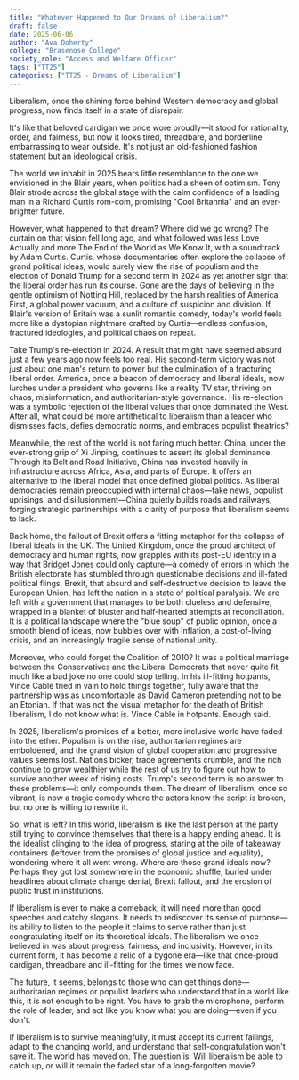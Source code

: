 ```yaml
---
title: "Whatever Happened to Our Dreams of Liberalism?"
draft: false
date: 2025-06-06
author: "Ava Doherty"
college: "Brasenose College"
society_role: "Access and Welfare Officer"
tags: ["TT25"]
categories: ["TT25 - Dreams of Liberalism"]
---
```


Liberalism, once the shining force behind Western democracy and global progress, now finds itself in a state of disrepair.
<!--more--> 
It's like that beloved cardigan we once wore proudly—it stood for rationality, order, and fairness, but now it looks tired, threadbare, and borderline embarrassing to wear outside. It's not just an old-fashioned fashion statement but an ideological crisis.

The world we inhabit in 2025 bears little resemblance to the one we envisioned in the Blair years, when politics had a sheen of optimism. Tony Blair strode across the global stage with the calm confidence of a leading man in a Richard Curtis rom-com, promising "Cool Britannia" and an ever-brighter future.

However, what happened to that dream? Where did we go wrong? The curtain on that vision fell long ago, and what followed was less Love Actually and more The End of the World as We Know It, with a soundtrack by Adam Curtis. Curtis, whose documentaries often explore the collapse of grand political ideas, would surely view the rise of populism and the election of Donald Trump for a second term in 2024 as yet another sign that the liberal order has run its course. Gone are the days of believing in the gentle optimism of Notting Hill, replaced by the harsh realities of America First, a global power vacuum, and a culture of suspicion and division. If Blair's version of Britain was a sunlit romantic comedy, today's world feels more like a dystopian nightmare crafted by Curtis—endless confusion, fractured ideologies, and political chaos on repeat.

Take Trump's re-election in 2024. A result that might have seemed absurd just a few years ago now feels too real. His second-term victory was not just about one man's return to power but the culmination of a fracturing liberal order. America, once a beacon of democracy and liberal ideals, now lurches under a president who governs like a reality TV star, thriving on chaos, misinformation, and authoritarian-style governance. His re-election was a symbolic rejection of the liberal values that once dominated the West. After all, what could be more antithetical to liberalism than a leader who dismisses facts, defies democratic norms, and embraces populist theatrics?

Meanwhile, the rest of the world is not faring much better. China, under the ever-strong grip of Xi Jinping, continues to assert its global dominance. Through its Belt and Road Initiative, China has invested heavily in infrastructure across Africa, Asia, and parts of Europe. It offers an alternative to the liberal model that once defined global politics. As liberal democracies remain preoccupied with internal chaos—fake news, populist uprisings, and disillusionment—China quietly builds roads and railways, forging strategic partnerships with a clarity of purpose that liberalism seems to lack.

Back home, the fallout of Brexit offers a fitting metaphor for the collapse of liberal ideals in the UK. The United Kingdom, once the proud architect of democracy and human rights, now grapples with its post-EU identity in a way that Bridget Jones could only capture—a comedy of errors in which the British electorate has stumbled through questionable decisions and ill-fated political flings. Brexit, that absurd and self-destructive decision to leave the European Union, has left the nation in a state of political paralysis. We are left with a government that manages to be both clueless and defensive, wrapped in a blanket of bluster and half-hearted attempts at reconciliation. It is a political landscape where the "blue soup" of public opinion, once a smooth blend of ideas, now bubbles over with inflation, a cost-of-living crisis, and an increasingly fragile sense of national unity.

Moreover, who could forget the Coalition of 2010? It was a political marriage between the Conservatives and the Liberal Democrats that never quite fit, much like a bad joke no one could stop telling. In his ill-fitting hotpants, Vince Cable tried in vain to hold things together, fully aware that the partnership was as uncomfortable as David Cameron pretending not to be an Etonian. If that was not the visual metaphor for the death of British liberalism, I do not know what is. Vince Cable in hotpants. Enough said.

In 2025, liberalism's promises of a better, more inclusive world have faded into the ether. Populism is on the rise, authoritarian regimes are emboldened, and the grand vision of global cooperation and progressive values seems lost. Nations bicker, trade agreements crumble, and the rich continue to grow wealthier while the rest of us try to figure out how to survive another week of rising costs. Trump's second term is no answer to these problems—it only compounds them. The dream of liberalism, once so vibrant, is now a tragic comedy where the actors know the script is broken, but no one is willing to rewrite it.

So, what is left? In this world, liberalism is like the last person at the party still trying to convince themselves that there is a happy ending ahead. It is the idealist clinging to the idea of progress, staring at the pile of takeaway containers (leftover from the promises of global justice and equality), wondering where it all went wrong. Where are those grand ideals now? Perhaps they got lost somewhere in the economic shuffle, buried under headlines about climate change denial, Brexit fallout, and the erosion of public trust in institutions.

If liberalism is ever to make a comeback, it will need more than good speeches and catchy slogans. It needs to rediscover its sense of purpose—its ability to listen to the people it claims to serve rather than just congratulating itself on its theoretical ideals. The liberalism we once believed in was about progress, fairness, and inclusivity. However, in its current form, it has become a relic of a bygone era—like that once-proud cardigan, threadbare and ill-fitting for the times we now face.

The future, it seems, belongs to those who can get things done—authoritarian regimes or populist leaders who understand that in a world like this, it is not enough to be right. You have to grab the microphone, perform the role of leader, and act like you know what you are doing—even if you don't.

If liberalism is to survive meaningfully, it must accept its current failings, adapt to the changing world, and understand that self-congratulation won't save it. The world has moved on. The question is: Will liberalism be able to catch up, or will it remain the faded star of a long-forgotten movie?
